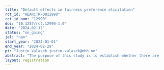 ```yaml
---
title: "Default effects in fairness preference elicitation"
rct_id: "AEARCTR-0012990"
rct_id_num: "12990"
doi: "10.1257/rct.12990-1.0"
date: "2024-02-12"
status: "on_going"
jel: "nan"
start_year: "2024-01-01"
end_year: "2024-02-29"
pi: "Justin Valasek justin.valasek@nhh.no"
abstract: "The purpose of this study is to establish whether there are default effect when conditional fairness preferences are elicited using the industry standard spectator method, and to explore the methodological implications of default effect to inform best practices in eliciting conditional fairness preferences."
layout: registration
---
```


